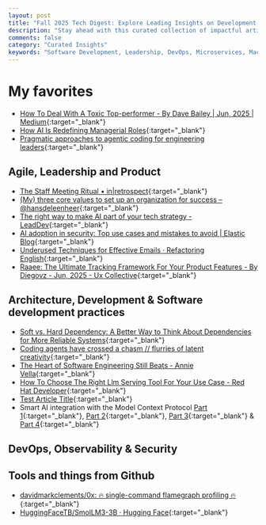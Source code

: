 ```yaml
---
layout: post
title: "Fall 2025 Tech Digest: Explore Leading Insights on Development, Leadership, and Ops"
description: "Stay ahead with this curated collection of impactful articles and resources on software development, insightful leadership practices, and cutting-edge operational strategies. Explore these handpicked reads to optimize your tech skills and knowledge."
comments: false
category: "Curated Insights"
keywords: "Software Development, Leadership, DevOps, Microservices, Machine Learning, Architecture, Kubernetes, Prometheus, Alerting, Security, Agile, Engineering Culture, Team Management, Communication, Design Thinking" 
---
```


<!-- markdownlint-disable MD033 MD020 MD025-->
# My favorites<a name="favorites"></a>

- [How To Deal With A Toxic Top-performer - By Dave Bailey | Jun, 2025 | Medium](https://foundercoach.medium.com/how-to-deal-with-a-toxic-top-performer-b535f3268fc1){:target="_blank"}
- [How AI Is Redefining Managerial Roles](https://hbr.org/2025/07/how-ai-is-redefining-managerial-roles){:target="_blank"}
- [Pragmatic approaches to agentic coding for engineering leaders](https://testdouble.com/insights/pragmatic-approaches-to-agentic-coding-for-engineering-leaders){:target="_blank"}

## Agile, Leadership and Product<a name="agile"></a> 

- [The Staff Meeting Ritual • in|retrospect](https://allenc.com/2025/04/the-staff-meeting-ritual/?utm_source=brevo&utm_campaign=Level%20Up%20-%20Issue%20298&utm_medium=email){:target="_blank"}
- [(My) three core values to set up an organization for success – @hansdeleenheer](https://hansdeleenheer.com/my-three-core-values-to-set-up-an-organization-for-success/){:target="_blank"}
- [The right way to make AI part of your tech strategy - LeadDev](https://leaddev.com/technical-direction/right-way-make-ai-part-your-tech-strategy?utm_source=ActiveCampaign&utm_medium=email&utm_content=AI%20%E2%89%A0%20productivity&utm_campaign=Originals%3A%20%20Issue%20247%20%2812%20June%202025%29){:target="_blank"}
- [AI adoption in security: Top use cases and mistakes to avoid | Elastic Blog](https://www.elastic.co/blog/ai-adoption-security){:target="_blank"}
- [Underused Techniques for Effective Emails · Refactoring English](https://refactoringenglish.com/chapters/techniques-for-writing-emails/?utm_source=bonobopress&utm_medium=newsletter&utm_campaign=2098){:target="_blank"}
- [Raaee: The Ultimate Tracking Framework For Your Product Features - By Diegovz - Jun, 2025 - Ux Collective](https://uxdesign.cc/raaee-the-ultimate-tracking-framework-for-your-product-features-fe2f291cad5d){:target="_blank"}


## Architecture, Development & Software development practices <a name="development"></a>

- [Soft vs. Hard Dependency: A Better Way to Think About Dependencies for More Reliable Systems](https://www.thecoder.cafe/p/soft-hard-dependency){:target="_blank"}
- [Coding agents have crossed a chasm // flurries of latent creativity](https://blog.singleton.io/posts/2025-06-14-coding-agents-cross-a-chasm/?utm_source=bonobopress&utm_medium=newsletter&utm_campaign=2084){:target="_blank"}
- [The Heart of Software Engineering Still Beats - Annie Vella](https://annievella.com/posts/the-heart-of-software-engineering-still-beats/?utm_source=bonobopress&utm_medium=newsletter&utm_campaign=2084){:target="_blank"}
- [How To Choose The Right Llm Serving Tool For Your Use Case - Red Hat Developer](https://developers.redhat.com/articles/2025/07/08/ollama-or-vllm-how-choose-right-llm-serving-tool-your-use-case#){:target="_blank"}
- [Test Article Title](https://example.com/test-article){:target="_blank"}
- Smart AI integration with the Model Context Protocol [Part 1](https://techcommunity.microsoft.com/blog/appsonazureblog/smart-ai-integration-with-the-model-context-protocol-mcp-part-1/4430385){:target="_blank"}, [Part 2](https://techcommunity.microsoft.com/blog/appsonazureblog/smart-ai-integration-with-the-model-context-protocol-mcp-part-2/4430390){:target="_blank"}, [Part 3](https://techcommunity.microsoft.com/blog/appsonazureblog/smart-ai-integration-with-the-model-context-protocol-mcp-part-3/4430392){:target="_blank"} & [Part 4](https://techcommunity.microsoft.com/blog/appsonazureblog/smart-ai-integration-with-the-model-context-protocol-mcp-part-4/4430394){:target="_blank"}

## DevOps, Observability & Security<a name="devops"></a>


## Tools and things from Github <a name="tools"></a>

- [davidmarkclements/0x: 🔥 single-command flamegraph profiling 🔥](https://github.com/davidmarkclements/0x){:target="_blank"}
- [HuggingFaceTB/SmolLM3-3B · Hugging Face](https://huggingface.co/HuggingFaceTB/SmolLM3-3B){:target="_blank"}

